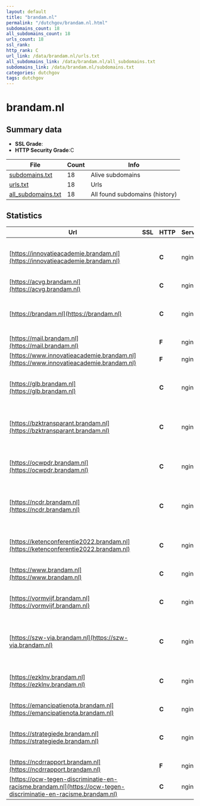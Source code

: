 ```yaml
---
layout: default
title: "brandam.nl"
permalink: "/dutchgov/brandam.nl.html"
subdomains_count: 18
all_subdomains_count: 18
urls_count: 18
ssl_rank: 
http_rank: C
url_link: /data/brandam.nl/urls.txt
all_subdomains_link: /data/brandam.nl/all_subdomains.txt
subdomains_link: /data/brandam.nl/subdomains.txt
categories: dutchgov
tags: dutchgov
---
```



# brandam.nl
## Summary data


 - **SSL Grade**:
 - **HTTP Security Grade**:C


| File       | Count | Info |
|------------|-------|------|
|[subdomains.txt](/DutchGovScope/data/brandam.nl/subdomains.txt)|18|Alive subdomains|
|[urls.txt](/DutchGovScope/data/brandam.nl/urls.txt)|18|Urls|
|[all_subdomains.txt](/DutchGovScope/data/brandam.nl/all_subdomains.txt)|18|All found subdomains (history)|


## Statistics


| Url | SSL | HTTP | Server | Cookie | HSTS | CORS | CTO | CSP | XFO | XXP | RP |FP| Tech |Title |
|--------|-------|-------|------|------|------|------|------|------|------|------|------|------|------|------|
|[https://innovatieacademie.brandam.nl](https://innovatieacademie.brandam.nl)| | **C**|nginx| |:white_check_mark: | | | | | | :white_check_mark: | |HSTS MySQL Nginx PHP WordPress:6.2.3 Yoast SEO:21.8.1|Innovatie Academ...|
|[https://acvg.brandam.nl](https://acvg.brandam.nl)| | **C**|nginx| |:white_check_mark: | | | | | | :white_check_mark: | |HSTS Nginx||
|[https://brandam.nl](https://brandam.nl)| | **C**|nginx| |:white_check_mark: | | | | | | :white_check_mark: | |HSTS MySQL Nginx PHP WordPress:6.2.3 Yoast SEO:21.8.1|BranDAM|
|[https://mail.brandam.nl](https://mail.brandam.nl)| | **F**|nginx| | | | | | | | :white_check_mark: | |Nginx||
|[https://www.innovatieacademie.brandam.nl](https://www.innovatieacademie.brandam.nl)| | **F**|nginx| | | | | | | | :white_check_mark: | |Nginx||
|[https://glb.brandam.nl](https://glb.brandam.nl)| | **C**|nginx| |:white_check_mark: | | | | | | :white_check_mark: | |HSTS MySQL Nginx PHP WordPress:6.2.3 Yoast SEO:21.8.1|GLB|
|[https://bzktransparant.brandam.nl](https://bzktransparant.brandam.nl)| | **C**|nginx| |:white_check_mark: | | | | | | :white_check_mark: | |HSTS MySQL Nginx PHP WordPress:6.2.3 Yoast SEO:21.8.1|BZK transparant|
|[https://ocwpdr.brandam.nl](https://ocwpdr.brandam.nl)| | **C**|nginx| |:white_check_mark: | | | | | | :white_check_mark: | |HSTS MySQL Nginx PHP WordPress:6.2.3 Yoast SEO:21.8.1|OCW tegen discri...|
|[https://ncdr.brandam.nl](https://ncdr.brandam.nl)| | **C**|nginx| |:white_check_mark: | | | | | | :white_check_mark: | |HSTS MySQL Nginx PHP WordPress:6.2.3 Yoast SEO:21.8.1|NCDR|
|[https://ketenconferentie2022.brandam.nl](https://ketenconferentie2022.brandam.nl)| | **C**|nginx| |:white_check_mark: | | | | | | :white_check_mark: | |HSTS MySQL Nginx PHP WordPress:6.2.3 Yoast SEO:21.8.1|Ketenconferentie...|
|[https://www.brandam.nl](https://www.brandam.nl)| | **C**|nginx| |:white_check_mark: | | | | | | :white_check_mark: | |HSTS Nginx||
|[https://vormvijf.brandam.nl](https://vormvijf.brandam.nl)| | **C**|nginx| |:white_check_mark: | | | | | | :white_check_mark: | |HSTS MySQL Nginx PHP WordPress:6.2.3 Yoast SEO:21.8.1|VormVijf|
|[https://szw-via.brandam.nl](https://szw-via.brandam.nl)| | **C**|nginx| |:white_check_mark: | | | | | | :white_check_mark: | |HSTS MySQL Nginx PHP WordPress:6.2.3 Yoast SEO:21.8.1|SZW - Voor een I...|
|[https://ezklnv.brandam.nl](https://ezklnv.brandam.nl)| | **C**|nginx| |:white_check_mark: | | | | | | :white_check_mark: | |HSTS MySQL Nginx PHP WordPress:6.2.3 Yoast SEO:21.8.1|Duurzaam EZK & L...|
|[https://emancipatienota.brandam.nl](https://emancipatienota.brandam.nl)| | **C**|nginx| |:white_check_mark: | | | | | | :white_check_mark: | |HSTS Nginx||
|[https://strategiede.brandam.nl](https://strategiede.brandam.nl)| | **C**|nginx| |:white_check_mark: | | | | | | :white_check_mark: | |HSTS MySQL Nginx PHP WordPress:6.2.3 Yoast SEO:21.8.1|EZK Strategie Di...|
|[https://ncdrrapport.brandam.nl](https://ncdrrapport.brandam.nl)| | **F**|nginx| | | | | | | | :white_check_mark: | |Nginx||
|[https://ocw-tegen-discriminatie-en-racisme.brandam.nl](https://ocw-tegen-discriminatie-en-racisme.brandam.nl)| | **C**|nginx| |:white_check_mark: | | | | | | :white_check_mark: | |HSTS Nginx||

